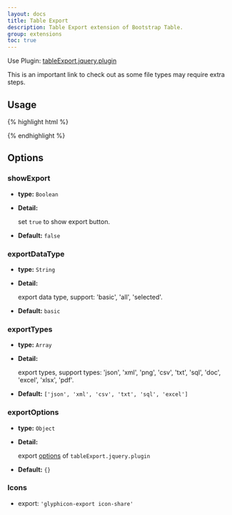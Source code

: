 ```yaml
---
layout: docs
title: Table Export
description: Table Export extension of Bootstrap Table.
group: extensions
toc: true
---
```


Use Plugin: [tableExport.jquery.plugin](https://github.com/hhurz/tableExport.jquery.plugin)

This is an important link to check out as some file types may require extra steps.

## Usage

{% highlight html %}
<script src="extensions/export/bootstrap-table-export.js"></script>
{% endhighlight %}

## Options

### showExport

- **type:** `Boolean`

- **Detail:**

   set `true` to show export button.

- **Default:** `false`

### exportDataType

- **type:** `String`

- **Detail:**

   export data type, support: 'basic', 'all', 'selected'.

- **Default:** `basic`

### exportTypes

- **type:** `Array`

- **Detail:**

   export types, support types: 'json', 'xml', 'png', 'csv', 'txt', 'sql', 'doc', 'excel', 'xlsx', 'pdf'.

- **Default:** `['json', 'xml', 'csv', 'txt', 'sql', 'excel']`

### exportOptions

- **type:** `Object`

- **Detail:**

   export [options](https://github.com/hhurz/tableExport.jquery.plugin#options) of `tableExport.jquery.plugin`

- **Default:** `{}`

### Icons

- export: `'glyphicon-export icon-share'`
